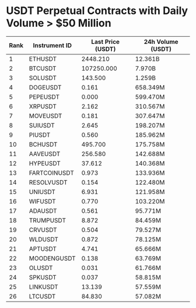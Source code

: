 # USDT Perpetual Contracts with Daily Volume > $50 Million

| Rank | Instrument ID | Last Price (USDT) | 24h Volume (USDT) |
|------|---------------|-------------------|-------------------|
| 1 | ETHUSDT | 2448.210 | 12.361B |
| 2 | BTCUSDT | 107250.000 | 7.970B |
| 3 | SOLUSDT | 143.500 | 1.259B |
| 4 | DOGEUSDT | 0.161 | 658.349M |
| 5 | PEPEUSDT | 0.000 | 599.470M |
| 6 | XRPUSDT | 2.162 | 310.567M |
| 7 | MOVEUSDT | 0.181 | 307.647M |
| 8 | SUIUSDT | 2.645 | 198.207M |
| 9 | PIUSDT | 0.560 | 185.962M |
| 10 | BCHUSDT | 495.700 | 175.758M |
| 11 | AAVEUSDT | 256.580 | 142.688M |
| 12 | HYPEUSDT | 37.612 | 140.368M |
| 13 | FARTCOINUSDT | 0.973 | 133.936M |
| 14 | RESOLVUSDT | 0.154 | 122.480M |
| 15 | UNIUSDT | 6.931 | 121.958M |
| 16 | WIFUSDT | 0.770 | 103.220M |
| 17 | ADAUSDT | 0.561 | 95.771M |
| 18 | TRUMPUSDT | 8.872 | 84.459M |
| 19 | CRVUSDT | 0.504 | 79.527M |
| 20 | WLDUSDT | 0.872 | 78.125M |
| 21 | APTUSDT | 4.741 | 65.666M |
| 22 | MOODENGUSDT | 0.138 | 63.769M |
| 23 | OLUSDT | 0.031 | 61.766M |
| 24 | SPKUSDT | 0.037 | 58.815M |
| 25 | LINKUSDT | 13.139 | 57.559M |
| 26 | LTCUSDT | 84.830 | 57.082M |
